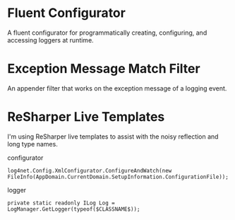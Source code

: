 # Fluent Configurator
A fluent configurator for programmatically creating, configuring, and accessing loggers at runtime.

# Exception Message Match Filter
An appender filter that works on the exception message of a logging event.

# ReSharper Live Templates
I'm using ReSharper live templates to assist with the noisy reflection and long type names.

configurator

    log4net.Config.XmlConfigurator.ConfigureAndWatch(new FileInfo(AppDomain.CurrentDomain.SetupInformation.ConfigurationFile));

logger

    private static readonly ILog Log = LogManager.GetLogger(typeof($CLASSNAME$));